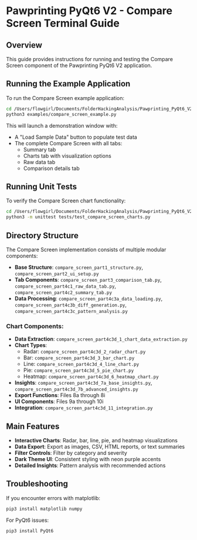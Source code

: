 # Pawprinting PyQt6 V2 - Compare Screen Terminal Guide

## Overview
This guide provides instructions for running and testing the Compare Screen component of the Pawprinting PyQt6 V2 application.

## Running the Example Application

To run the Compare Screen example application:

```bash
cd /Users/flowgirl/Documents/FolderHackingAnalysis/Pawprinting_PyQt6_V2
python3 examples/compare_screen_example.py
```

This will launch a demonstration window with:
- A "Load Sample Data" button to populate test data
- The complete Compare Screen with all tabs:
  - Summary tab
  - Charts tab with visualization options
  - Raw data tab
  - Comparison details tab

## Running Unit Tests

To verify the Compare Screen chart functionality:

```bash
cd /Users/flowgirl/Documents/FolderHackingAnalysis/Pawprinting_PyQt6_V2
python3 -m unittest tests/test_compare_screen_charts.py
```

## Directory Structure

The Compare Screen implementation consists of multiple modular components:

- **Base Structure**: `compare_screen_part1_structure.py`, `compare_screen_part2_ui_setup.py`
- **Tab Components**: `compare_screen_part3_comparison_tab.py`, `compare_screen_part4c1_raw_data_tab.py`, `compare_screen_part4c2_summary_tab.py`
- **Data Processing**: `compare_screen_part4c3a_data_loading.py`, `compare_screen_part4c3b_diff_generation.py`, `compare_screen_part4c3c_pattern_analysis.py`

### Chart Components:
- **Data Extraction**: `compare_screen_part4c3d_1_chart_data_extraction.py`
- **Chart Types**:
  - Radar: `compare_screen_part4c3d_2_radar_chart.py`
  - Bar: `compare_screen_part4c3d_3_bar_chart.py`
  - Line: `compare_screen_part4c3d_4_line_chart.py`
  - Pie: `compare_screen_part4c3d_5_pie_chart.py`
  - Heatmap: `compare_screen_part4c3d_6_heatmap_chart.py`
- **Insights**: `compare_screen_part4c3d_7a_base_insights.py`, `compare_screen_part4c3d_7b_advanced_insights.py`
- **Export Functions**: Files 8a through 8i
- **UI Components**: Files 9a through 10i
- **Integration**: `compare_screen_part4c3d_11_integration.py`

## Main Features

- **Interactive Charts**: Radar, bar, line, pie, and heatmap visualizations
- **Data Export**: Export as images, CSV, HTML reports, or text summaries
- **Filter Controls**: Filter by category and severity
- **Dark Theme UI**: Consistent styling with neon purple accents
- **Detailed Insights**: Pattern analysis with recommended actions

## Troubleshooting

If you encounter errors with matplotlib:
```bash
pip3 install matplotlib numpy
```

For PyQt6 issues:
```bash
pip3 install PyQt6
```
